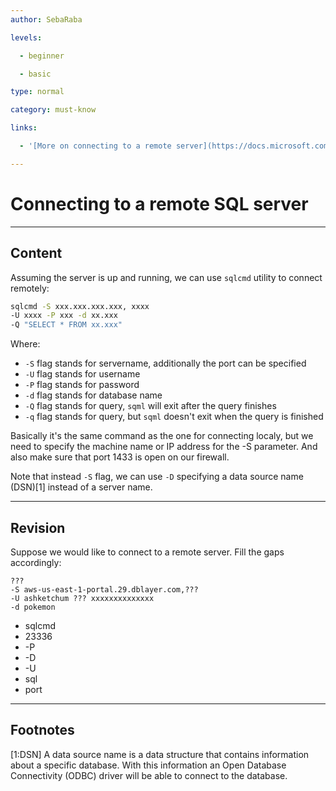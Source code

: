 ```yaml
---
author: SebaRaba

levels:

  - beginner

  - basic

type: normal

category: must-know

links:

  - '[More on connecting to a remote server](https://docs.microsoft.com/en-us/sql/linux/quickstart-install-connect-ubuntu)'

---
```

# Connecting to a remote SQL server

---
## Content

Assuming the server is up and running, we can use `sqlcmd` utility to connect remotely: 
```bash
sqlcmd -S xxx.xxx.xxx.xxx, xxxx
-U xxxx -P xxx -d xx.xxx
-Q "SELECT * FROM xx.xxx"
```
Where:
- `-S` flag stands for servername, additionally the port can be specified
- `-U` flag stands for username
- `-P` flag stands for password
- `-d` flag stands for database name
- `-Q` flag stands for query, `sqml` will exit after the query finishes
- `-q` flag stands for query, but `sqml` doesn't exit when the query is finished

Basically it's the same command as the one for connecting localy, but we need to specify the machine name or IP address for the -S parameter. And also make sure that port 1433 is open on our firewall.

Note that instead `-S` flag, we can use `-D` specifying a data source name (DSN)[1] instead of a server name. 

---
## Revision

Suppose we would like to connect to a remote server. Fill the gaps accordingly:
```
???
-S aws-us-east-1-portal.29.dblayer.com,???
-U ashketchum ??? xxxxxxxxxxxxxx
-d pokemon
```

* sqlcmd
* 23336
* -P
* -D
* -U
* sql
* port

---
## Footnotes
[1:DSN]
A data source name is a data structure that contains information about a specific database. With this information an Open Database Connectivity (ODBC) driver will be able to connect to the database.
